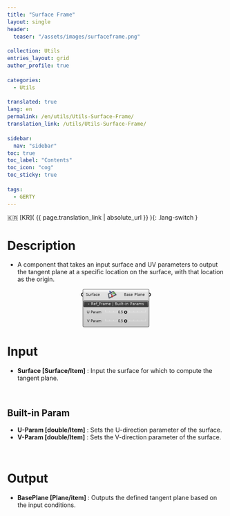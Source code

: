 ```yaml
---
title: "Surface Frame"
layout: single
header:
  teaser: "/assets/images/surfaceframe.png"

collection: Utils
entries_layout: grid
author_profile: true

categories:
  - Utils

translated: true
lang: en
permalink: /en/utils/Utils-Surface-Frame/
translation_link: /utils/Utils-Surface-Frame/

sidebar:
  nav: "sidebar"
toc: true
toc_label: "Contents"
toc_icon: "cog"
toc_sticky: true

tags: 
  - GERTY
---
```


:kr: [KR]( {{ page.translation_link | absolute_url }} ){: .lang-switch }

# Description

* A component that takes an input surface and UV parameters to output the tangent plane at a specific location on the surface, with that location as the origin.

<p align="center">  <img src="/assets/images/surfaceframe.png" align="center" width="32%"></p>

# Input

* **Surface [Surface/Item]** :  Input the surface for which to compute the tangent plane.

<br>

## Built-in Param

* **U-Param [double/Item]** : Sets the U-direction parameter of the surface.
* **V-Param [double/Item]** : Sets the V-direction parameter of the surface.

<br>

# Output

* **BasePlane [Plane/item]** : Outputs the defined tangent plane based on the input conditions.
